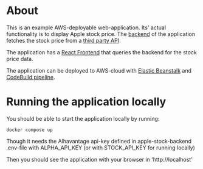 # About

This is an example AWS-deployable web-application. Its' actual functionality is to display Apple stock price. The [backend](./apple-stock-backend/) of the application fetches the stock price from a [third party API](https://www.alphavantage.co/documentation/).

The application has a [React Frontend](./apple-stock-frontend/) that queries the backend for the stock price data.

The application can be deployed to AWS-cloud with [Elastic Beanstalk](https://aws.amazon.com/elasticbeanstalk/) and [CodeBuild pipeline](https://aws.amazon.com/codebuild/).

# Running the application locally

You should be able to start the application locally by running:

`docker compose up`

Though it needs the Alhavantage api-key defined in apple-stock-backend .env-file with ALPHA_API_KEY (or with STOCK_API_KEY for running locally)

Then you should see the application with your browser in 'http://localhost'
